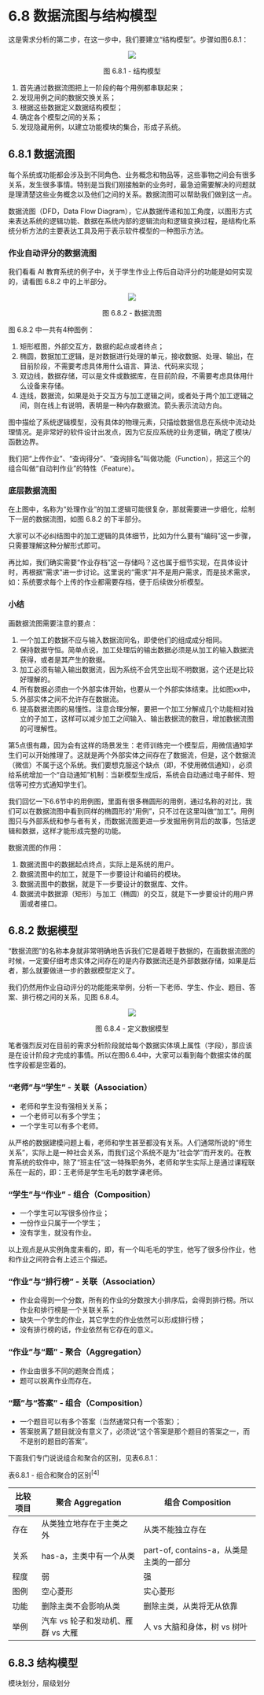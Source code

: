 # 6.8 数据流图与结构模型

这是需求分析的第二步，在这一步中，我们要建立“结构模型”。步骤如图6.8.1：

<div align="center">
<img src="Images/Slide31.JPG"/>

图 6.8.1 - 结构模型
</div>

1. 首先通过数据流图把上一阶段的每个用例都串联起来；
2. 发现用例之间的数据交换关系；   
3. 根据这些数据定义数据结构模型；
4. 确定各个模型之间的关系；
5. 发现隐藏用例，以建立功能模块的集合，形成子系统。

## 6.8.1 数据流图

每个系统或功能都会涉及到不同角色、业务概念和物品等，这些事物之间会有很多关系，发生很多事情。特别是当我们刚接触新的业务时，最急迫需要解决的问题就是理清楚这些业务概念以及他们之间的关系。数据流图可以帮助我们做到这一点。

数据流图（DFD，Data Flow Diagram），它从数据传递和加工角度，以图形方式来表达系统的逻辑功能、数据在系统内部的逻辑流向和逻辑变换过程，是结构化系统分析方法的主要表达工具及用于表示软件模型的一种图示方法。

### 作业自动评分的数据流图

我们看看 AI 教育系统的例子中，关于学生作业上传后自动评分的功能是如何实现的，请看图 6.8.2 中的上半部分。

<div align="center">
<img src="Images/Slide32.JPG"/>

图 6.8.2 - 数据流图
</div>

图 6.8.2 中一共有4种图例：

1. 矩形框图，外部交互方，数据的起点或者终点；
2. 椭圆，数据加工逻辑，是对数据进行处理的单元，接收数据、处理、输出，在目前阶段，不需要考虑具体用什么语言、算法、代码来实现；
3. 双边线，数据存储，可以是文件或数据库，在目前阶段，不需要考虑具体用什么设备来存储。
4. 连线，数据流，如果是处于交互方与加工逻辑之间，或者处于两个加工逻辑之间，则在线上有说明，表明是一种内存数据流。箭头表示流动方向。

图中描绘了系统逻辑模型，没有具体的物理元素，只描绘数据信息在系统中流动处理情况。是非常好的软件设计出发点，因为它反应系统的业务逻辑，确定了模块/函数边界。

我们把“上传作业”、“查询得分”、“查询排名”叫做功能（Function），把这三个的组合叫做“自动判作业”的特性（Feature）。

### 底层数据流图

在上图中，名称为“处理作业”的加工逻辑可能很复杂，那就需要进一步细化，绘制下一层的数据流图，如图 6.8.2 的下半部分。

大家可以不必纠结图中的加工逻辑的具体细节，比如为什么要有“编码”这一步骤，只需要理解这种分解形式即可。

再比如，我们确实需要“作业存档”这一存储吗？这也属于细节实现，在具体设计时，再根据“需求”进一步讨论。这里说的“需求”并不是用户需求，而是技术需求，如：系统要求每个上传的作业都需要存档，便于后续做分析模型。

### 小结

画数据流图需要注意的要点：

1. 一个加工的数据不应与输入数据流同名，即使他们的组成成分相同。
2. 保持数据守恒。简单点说，加工处理后的输出数据必须是从加工的输入数据流获得，或者是其产生的数据。
3. 加工必须有输入输出数据流，因为系统不会凭空出现不明数据，这个还是比较好理解的。
4. 所有数据必须由一个外部实体开始，也要从一个外部实体结束。比如图xx中，
5. 外部实体之间不允许存在数据流。
6. 提高数据流图的易懂性。注意合理分解，要把一个加工分解成几个功能相对独立的子加工，这样可以减少加工之间输入、输出数据流的数目，增加数据流图的可理解性。

第5点很有趣，因为会有这样的场景发生：老师训练完一个模型后，用微信通知学生们可以开始推理了。这就是两个外部实体之间存在了数据流，但是，这个数据流（微信）不属于这个系统。我们要想克服这个缺点（即，不使用微信通知），必须给系统增加一个“自动通知”机制：当新模型生成后，系统会自动通过电子邮件、短信等可控方式通知学生们。

我们回忆一下6.6节中的用例图，里面有很多椭圆形的用例，通过名称的对比，我们可以在数据流图中看到同样的椭圆形的“用例”，只不过在这里叫做“加工”。用例图只与外部系统和参与者有关，而数据流图更进一步发掘用例背后的故事，包括逻辑和数据，这样才能形成完整的功能。

数据流图的作用：

1. 数据流图中的数据起点终点，实际上是系统的用户。
2. 数据流图中的加工，就是下一步要设计和编码的模块。
3. 数据流图中的数据，就是下一步要设计的数据库、文件。
4. 数据流中数据源（矩形）与加工（椭圆）的交互，就是下一步要设计的用户界面或者接口。

## 6.8.2 数据模型

“数据流图”的名称本身就非常明确地告诉我们它是着眼于数据的，在画数据流图的时候，一定要仔细考虑实体之间存在的是内存数据流还是外部数据存储，如果是后者，那么就要做进一步的数据模型定义了。

我们仍然用作业自动评分的功能能来举例，分析一下老师、学生、作业、题目、答案、排行榜之间的关系，见图 6.8.4。

<div align="center">
<img src="Images/Slide33.JPG"/>

图 6.8.4 - 定义数据模型
</div>

笔者强烈反对在目前的需求分析阶段就给每个数据实体填上属性（字段），那应该是在设计阶段才完成的事情。所以在图6.6.4中，大家可以看到每个数据实体的属性字段都是空着的。

### “老师”与“学生” - 关联（Association）

- 老师和学生没有强相关关系；
- 一个老师可以有多个学生；
- 一个学生可以有多个老师。

从严格的数据建模问题上看，老师和学生甚至都没有关系。人们通常所说的“师生关系”，实际上是一种社会关系，而我们这个系统不是为“社会学”而开发的。在教育系统的软件中，除了“班主任”这一特殊职务外，老师和学生实际上是通过课程联系在一起的，即：王老师是学生毛毛的数学课老师。

### “学生”与“作业” - 组合（Composition）

- 一个学生可以写很多份作业；
- 一份作业只属于一个学生；
- 没有学生，就没有作业。

以上观点是从实例角度来看的，即，有一个叫毛毛的学生，他写了很多份作业，他和作业之间符合有上述三个描述。

### “作业”与“排行榜” - 关联（Association）

- 作业会得到一个分数，所有的作业的分数按大小排序后，会得到排行榜。所以作业和排行榜是一个关联关系；
- 缺失一个学生的作业，其它学生的作业依然可以形成排行榜；
- 没有排行榜的话，作业依然有它存在的意义。

### “作业”与“题” - 聚合（Aggregation）

- 作业由很多不同的题聚合而成；
- 题可以脱离作业而存在。

### “题”与“答案” - 组合（Composition）

- 一个题目可以有多个答案（当然通常只有一个答案）；
- 答案脱离了题目就没有意义了，必须说“这个答案是那个题目的答案之一，而不是别的题目的答案”。

下面我们专门说说组合和聚合的区别，见表6.8.1：

表6.8.1 - 组合和聚合的区别$^{[4]}$

|比较项目|聚合 Aggregation|组合 Composition|
|--|--|--|
|存在|从类独立地存在于主类之外|从类不能独立存在|
|关系|has-a，主类中有一个从类|part-of, contains-a，从类是主类的一部分|
|程度|弱|强|
|图例|空心菱形|实心菱形|
|功能|删除主类不会影响从类|删除主类，从类将无从依靠|
|举例|汽车 vs 轮子和发动机、雁群 vs 大雁|人 vs 大脑和身体，树 vs 树叶|

## 6.8.3 结构模型

模块划分，层级划分
